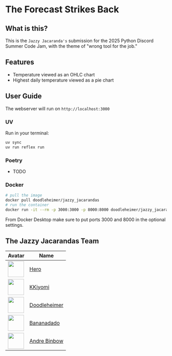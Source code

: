 # The Forecast Strikes Back

## What is this?

This is the `Jazzy Jacaranda's` submission for the 2025 Python Discord Summer Code Jam, with the theme of "wrong tool for the job."

## Features

- Temperature viewed as an OHLC chart
- Highest daily temperature viewed as a pie chart

## User Guide

The webserver will run on `http://localhost:3000`

### UV

Run in your terminal:

```bash
uv sync
uv run reflex run
```

### Poetry

- TODO

### Docker

```bash
# pull the image
docker pull doodleheimer/jazzy_jacarandas
# run the container
docker run -it --rm -p 3000:3000 -p 8000:8000 doodleheimer/jazzy_jacarandas
```

From Docker Desktop make sure to put ports 3000 and 8000 in the optional settings.

## The Jazzy Jacarandas Team

| Avatar                                                     | Name                                            |
| ---------------------------------------------------------- | ------------------------------------------------|
| <img src="https://github.com/HEROgold.png" width="50">     | [Hero](https://github.com/HEROgold)             |
| <img src="https://github.com/kkiyomi.png" width="50">      | [KKiyomi](https://github.com/kkiyomi)           |
| <img src="https://github.com/artahadhahd.png" width="50">  | [Doodleheimer](https://github.com/artahadhahd)  |
| <img src="https://github.com/bananadado.png" width="50">   | [Bananadado](https://github.com/bananadado)     |
| <img src="https://github.com/AndreBinbow.png" width="50">  | [Andre Binbow](https://github.com/AndreBinbow)  |
